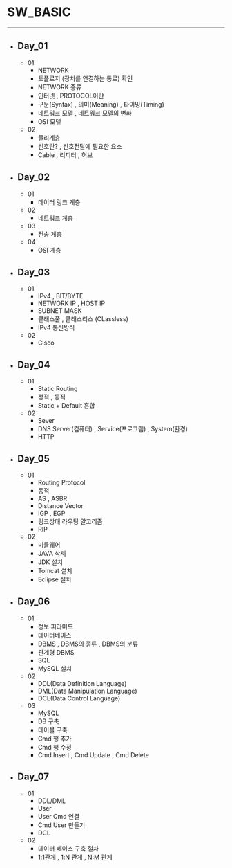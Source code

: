 # SW_BASIC
---

- ## Day_01
  - 01 
    - NETWORK
    - 토폴로지 (장치를 연결하는 통로) 확인
    - NETWORK 종류
    - 인터넷 , PROTOCOL이란
    - 구문(Syntax) , 의미(Meaning) , 타이밍(Timing)
    - 네트워크 모델 , 네트워크 모델의 변화
    - OSI 모델
  - 02
    - 물리계층
    - 신호란? , 신호전달에 필요한 요소
    - Cable , 리피터 , 허브

- ## Day_02
  - 01
    - 데이터 링크 계층
  - 02
    - 네트워크 계층
  - 03
    - 전송 계층
  - 04
    - OSI 계층

- ## Day_03 
  - 01
    - IPv4 , BIT/BYTE
    - NETWORK IP , HOST IP
    - SUBNET MASK
    - 클래스풀 , 클래스리스 (CLassless)
    - IPv4 통신방식
  - 02
    - Cisco

- ## Day_04
  - 01
    - Static Routing
    - 정적 , 동적
    - Static + Default 혼합
  - 02   
    - Sever
    - DNS Server(컴퓨터) , Service(프로그램) , System(환경)
    - HTTP

- ## Day_05
  - 01
    - Routing Protocol
    - 동적
    - AS , ASBR
    - Distance Vector
    - IGP , EGP
    - 링크상태 라우팅 알고리즘
    - RIP
  - 02   
    - 미들웨어
    - JAVA 삭제
    - JDK 설치
    - Tomcat 설치
    - Eclipse 설치

- ## Day_06
  - 01
    - 정보 피라미드
    - 데이터베이스
    - DBMS , DBMS의 종류 , DBMS의 분류
    - 관계형 DBMS
    - SQL
    - MySQL 설치
  - 02
    - DDL(Data Definition Language)
    - DML(Data Manipulation Language)
    - DCL(Data Control Language)
  - 03
    - MySQL
    - DB 구축
    - 테이블 구축
    - Cmd 행 추가
    - Cmd 행 수정
    - Cmd Insert , Cmd Update , Cmd Delete

- ## Day_07
  - 01
    - DDL/DML
    - User
    - User Cmd 연결
    - Cmd User 만들기
    - DCL
  - 02
    - 데이터 베이스 구축 절차
    - 1:1관계 , 1:N 관계 , N:M 관계
